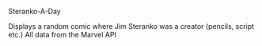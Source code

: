 Steranko-A-Day

Displays a random comic where Jim Steranko was a creator (pencils, script etc.)
All data from the Marvel API